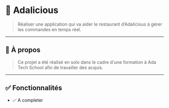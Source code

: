 # 🧠 Adalicious

> Réaliser une application qui va aider le restaurant d’Adalicious à gérer les commandes en temps réel.

---

## 📌 À propos

> Ce projet a été réalisé en solo dans le cadre d'une formation à Ada Tech School afin de travailler des acquis.

---

## ✅ Fonctionnalités

- ✅ A completer